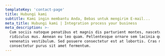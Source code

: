 ```yaml
---
templateKey: 'contact-page'
title: Hubungi kami
subtitle: Kami ingin membantu Anda, Bebas untuk mengirim E-mail...
meta_title: Hubungi kami | Integration process your business
meta_description: >-
  Cum sociis natoque penatibus et magnis dis parturient montes, nascetur
  ridiculus mus. Aenean eu leo quam. Pellentesque ornare sem lacinia quam
  venenatis vestibulum. Sed posuere consectetur est at lobortis. Cras mattis
  consectetur purus sit amet fermentum.
---
```

